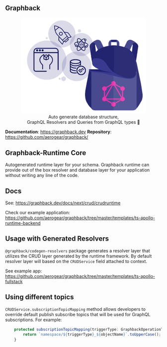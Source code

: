 ## Graphback

<p align="center">
  <img width="400" src="https://github.com/aerogear/graphback/raw/master/website/static/img/graphback.png">
  <br/>
  Auto generate database structure, <br/>
  GraphQL Resolvers and Queries from GraphQL types 🚀
</p>

**Documentation**: https://graphback.dev
**Repository**: https://github.com/aerogear/graphback/

## Graphback-Runtime Core

Autogenerated runtime layer for your schema.
Graphback runtime can provide out of the box resolver and database layer for your application
without writing any line of the code.

## Docs

See: https://graphback.dev/docs/next/crud/crudruntime

Check our example application: https://github.com/aerogear/graphback/tree/master/templates/ts-apollo-runtime-backend

## Usage with Generated Resolvers

`@graphback/codegen-resolvers` package generates a resolver layer that utilizes the CRUD layer generated by the runtime framework.
By default resolver layer will based on the `CRUDService` field attached to context.

See example app:
https://github.com/aerogear/graphback/tree/master/templates/ts-apollo-fullstack

## Using different topics

`CRUDService.subscriptionTopicMapping` method allows developers to override default publish subscribe topics
that will be used for GraphQL subscriptions. For example:

```typescript
    protected subscriptionTopicMapping(triggerType: GraphbackOperationType, objectName: string) {
        return `namespace/${triggerType}_${objectName}`.toUpperCase();
    }
```

